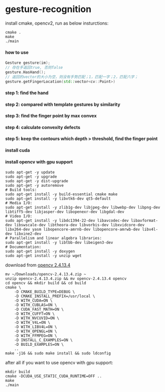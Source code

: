 # gesture-recognition
install cmake, opencv2, run as below insturctions:
```shell
cmake .
make
./main
```

#### how to use
```C++
Gesture gesture(im);
// 存在手返回true, 否则false
gesture.HasHand();
// 返回的vector的大小为空，则没有手势匹配；1，匹配一字；2，匹配八字；
gesture.getFingerLocation(std::vector<cv::Point>)
```
#### step 1: find the hand
#### step 2: compared with template gestures by similarity
#### step 3: find the finger point by max convex
#### step 4: calculate convexity defects

#### step 5: keep the contours which depth > threshold, find the finger point

#### install cuda
#### install opencv with gpu support
```shell
sudo apt-get -y update
sudo apt-get -y upgrade
sudo apt-get -y dist-upgrade
sudo apt-get -y autoremove
# Build tools:
sudo apt-get install -y build-essential cmake make
sudo apt-get install -y libvtk6-dev qt5-default 
# Media I/O:
sudo apt-get install -y zlib1g-dev libjpeg-dev libwebp-dev libpng-dev libtiff5-dev libjasper-dev libopenexr-dev libgdal-dev
# Video I/O:
sudo apt-get install -y libdc1394-22-dev libavcodec-dev libavformat-dev libswscale-dev libtheora-dev libvorbis-dev libxvidcore-dev libx264-dev yasm libopencore-amrnb-dev libopencore-amrwb-dev libv4l-dev libxine2-dev
# Parallelism and linear algebra libraries:
sudo apt-get install -y libtbb-dev libeigen3-dev
# Documentation:
sudo apt-get install -y doxygen
sudo apt-get install -y unzip wget
```
download from [opencv 2.4.13.4](https://opencv.org/releases.html)
```shell
mv ~/Downloads/opencv-2.4.13.4.zip ~
unzip opencv-2.4.13.4.zip && mv opencv-2.4.13.4 opencv
cd opencv && mkdir build && cd build
cmake \
    -D CMAKE_BUILD_TYPE=DEBUG \
    -D CMAKE_INSTALL_PREFIX=/usr/local \
    -D WITH_CUDA=ON \
    -D WITH_CUBLAS=ON \
    -D CUDA_FAST_MATH=ON \
    -D WITH_CUFFT=ON \
    -D WITH_NVCUVID=ON \
    -D WITH_V4L=ON \
    -D WITH_LIBV4L=ON \
    -D WITH_OPENGL=ON \
    -D WITH_FFMPEG=ON \
    -D INSTALL_C_EXAMPLES=ON \
    -D BUILD_EXAMPLES=ON \
    ..
make -j16 && sudo make install && sudo ldconfig
```

after all if you want to use opencv with gpu support:
```shell
mkdir build
cmake -DCUDA_USE_STATIC_CUDA_RUNTIME=OFF ..
make
./main
```
